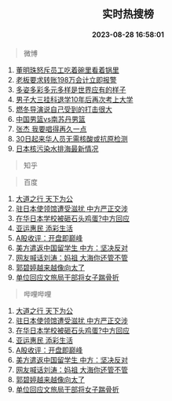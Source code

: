 <div align="center"><h2>实时热搜榜</h2><h4>2023-08-28 16:58:01</h4></div>

> 微博  

1. [董明珠怒斥员工吃着碗里看着锅里](https://s.weibo.com/weibo?q=%23%E8%91%A3%E6%98%8E%E7%8F%A0%E6%80%92%E6%96%A5%E5%91%98%E5%B7%A5%E5%90%83%E7%9D%80%E7%A2%97%E9%87%8C%E7%9C%8B%E7%9D%80%E9%94%85%E9%87%8C%23&t=31&band_rank=1&Refer=top)<br />
2. [老板要求转账198万会计立即报警](https://s.weibo.com/weibo?q=%23%E8%80%81%E6%9D%BF%E8%A6%81%E6%B1%82%E8%BD%AC%E8%B4%A6198%E4%B8%87%E4%BC%9A%E8%AE%A1%E7%AB%8B%E5%8D%B3%E6%8A%A5%E8%AD%A6%23&t=31&band_rank=2&Refer=top)<br />
3. [多姿多彩多元多样是世界应有的样子](https://s.weibo.com/weibo?q=%23%E5%A4%9A%E5%A7%BF%E5%A4%9A%E5%BD%A9%E5%A4%9A%E5%85%83%E5%A4%9A%E6%A0%B7%E6%98%AF%E4%B8%96%E7%95%8C%E5%BA%94%E6%9C%89%E7%9A%84%E6%A0%B7%E5%AD%90%23&t=31&band_rank=3&Refer=top)<br />
4. [男子大三挂科退学10年后再次考上大学](https://s.weibo.com/weibo?q=%23%E7%94%B7%E5%AD%90%E5%A4%A7%E4%B8%89%E6%8C%82%E7%A7%91%E9%80%80%E5%AD%A610%E5%B9%B4%E5%90%8E%E5%86%8D%E6%AC%A1%E8%80%83%E4%B8%8A%E5%A4%A7%E5%AD%A6%23&t=31&band_rank=4&Refer=top)<br />
5. [燃冬导演说自己受到的打击很大](https://s.weibo.com/weibo?q=%23%E7%87%83%E5%86%AC%E5%AF%BC%E6%BC%94%E8%AF%B4%E8%87%AA%E5%B7%B1%E5%8F%97%E5%88%B0%E7%9A%84%E6%89%93%E5%87%BB%E5%BE%88%E5%A4%A7%23&t=31&band_rank=5&Refer=top)<br />
6. [中国男篮vs南苏丹男篮](https://s.weibo.com/weibo?q=%23%E4%B8%AD%E5%9B%BD%E7%94%B7%E7%AF%AEvs%E5%8D%97%E8%8B%8F%E4%B8%B9%E7%94%B7%E7%AF%AE%23&t=31&band_rank=6&Refer=top)<br />
7. [张杰 我要唱得再久一点](https://s.weibo.com/weibo?q=%E5%BC%A0%E6%9D%B0%20%E6%88%91%E8%A6%81%E5%94%B1%E5%BE%97%E5%86%8D%E4%B9%85%E4%B8%80%E7%82%B9&t=31&band_rank=7&Refer=top)<br />
8. [30日起来华人员无需核酸或抗原检测](https://s.weibo.com/weibo?q=%2330%E6%97%A5%E8%B5%B7%E6%9D%A5%E5%8D%8E%E4%BA%BA%E5%91%98%E6%97%A0%E9%9C%80%E6%A0%B8%E9%85%B8%E6%88%96%E6%8A%97%E5%8E%9F%E6%A3%80%E6%B5%8B%23&t=31&band_rank=8&Refer=top)<br />
9. [日本核污染水排海最新情况](https://s.weibo.com/weibo?q=%23%E6%97%A5%E6%9C%AC%E6%A0%B8%E6%B1%A1%E6%9F%93%E6%B0%B4%E6%8E%92%E6%B5%B7%E6%9C%80%E6%96%B0%E6%83%85%E5%86%B5%23&t=31&band_rank=9&Refer=top)<br />

> 知乎  


> 百度  

1. [大道之行 天下为公](https://www.baidu.com/s?wd=%E5%A4%A7%E9%81%93%E4%B9%8B%E8%A1%8C+%E5%A4%A9%E4%B8%8B%E4%B8%BA%E5%85%AC&sa=fyb_news&rsv_dl=fyb_news)<br />
2. [驻日本使领馆遭受滋扰 中方严正交涉](https://www.baidu.com/s?wd=%E9%A9%BB%E6%97%A5%E6%9C%AC%E4%BD%BF%E9%A2%86%E9%A6%86%E9%81%AD%E5%8F%97%E6%BB%8B%E6%89%B0+%E4%B8%AD%E6%96%B9%E4%B8%A5%E6%AD%A3%E4%BA%A4%E6%B6%89&sa=fyb_news&rsv_dl=fyb_news)<br />
3. [在华日本学校被砸石头鸡蛋?中方回应](https://www.baidu.com/s?wd=%E5%9C%A8%E5%8D%8E%E6%97%A5%E6%9C%AC%E5%AD%A6%E6%A0%A1%E8%A2%AB%E7%A0%B8%E7%9F%B3%E5%A4%B4%E9%B8%A1%E8%9B%8B%3F%E4%B8%AD%E6%96%B9%E5%9B%9E%E5%BA%94&sa=fyb_news&rsv_dl=fyb_news)<br />
4. [亚运惠民 添彩生活](https://www.baidu.com/s?wd=%E4%BA%9A%E8%BF%90%E6%83%A0%E6%B0%91+%E6%B7%BB%E5%BD%A9%E7%94%9F%E6%B4%BB&sa=fyb_news&rsv_dl=fyb_news)<br />
5. [A股收评：开盘即巅峰](https://www.baidu.com/s?wd=A%E8%82%A1%E6%94%B6%E8%AF%84%EF%BC%9A%E5%BC%80%E7%9B%98%E5%8D%B3%E5%B7%85%E5%B3%B0&sa=fyb_news&rsv_dl=fyb_news)<br />
6. [美方遣返中国留学生 中方：坚决反对](https://www.baidu.com/s?wd=%E7%BE%8E%E6%96%B9%E9%81%A3%E8%BF%94%E4%B8%AD%E5%9B%BD%E7%95%99%E5%AD%A6%E7%94%9F+%E4%B8%AD%E6%96%B9%EF%BC%9A%E5%9D%9A%E5%86%B3%E5%8F%8D%E5%AF%B9&sa=fyb_news&rsv_dl=fyb_news)<br />
7. [网友喊话刘涛：妈祖 大海你还管不管](https://www.baidu.com/s?wd=%E7%BD%91%E5%8F%8B%E5%96%8A%E8%AF%9D%E5%88%98%E6%B6%9B%EF%BC%9A%E5%A6%88%E7%A5%96+%E5%A4%A7%E6%B5%B7%E4%BD%A0%E8%BF%98%E7%AE%A1%E4%B8%8D%E7%AE%A1&sa=fyb_news&rsv_dl=fyb_news)<br />
8. [郭碧婷越来越像向太了](https://www.baidu.com/s?wd=%E9%83%AD%E7%A2%A7%E5%A9%B7%E8%B6%8A%E6%9D%A5%E8%B6%8A%E5%83%8F%E5%90%91%E5%A4%AA%E4%BA%86&sa=fyb_news&rsv_dl=fyb_news)<br />
9. [单位回应文旅局干部将女子踹骨折](https://www.baidu.com/s?wd=%E5%8D%95%E4%BD%8D%E5%9B%9E%E5%BA%94%E6%96%87%E6%97%85%E5%B1%80%E5%B9%B2%E9%83%A8%E5%B0%86%E5%A5%B3%E5%AD%90%E8%B8%B9%E9%AA%A8%E6%8A%98&sa=fyb_news&rsv_dl=fyb_news)<br />

> 哔哩哔哩  

1. [大道之行 天下为公](https://www.baidu.com/s?wd=%E5%A4%A7%E9%81%93%E4%B9%8B%E8%A1%8C+%E5%A4%A9%E4%B8%8B%E4%B8%BA%E5%85%AC&sa=fyb_news&rsv_dl=fyb_news)<br />
2. [驻日本使领馆遭受滋扰 中方严正交涉](https://www.baidu.com/s?wd=%E9%A9%BB%E6%97%A5%E6%9C%AC%E4%BD%BF%E9%A2%86%E9%A6%86%E9%81%AD%E5%8F%97%E6%BB%8B%E6%89%B0+%E4%B8%AD%E6%96%B9%E4%B8%A5%E6%AD%A3%E4%BA%A4%E6%B6%89&sa=fyb_news&rsv_dl=fyb_news)<br />
3. [在华日本学校被砸石头鸡蛋?中方回应](https://www.baidu.com/s?wd=%E5%9C%A8%E5%8D%8E%E6%97%A5%E6%9C%AC%E5%AD%A6%E6%A0%A1%E8%A2%AB%E7%A0%B8%E7%9F%B3%E5%A4%B4%E9%B8%A1%E8%9B%8B%3F%E4%B8%AD%E6%96%B9%E5%9B%9E%E5%BA%94&sa=fyb_news&rsv_dl=fyb_news)<br />
4. [亚运惠民 添彩生活](https://www.baidu.com/s?wd=%E4%BA%9A%E8%BF%90%E6%83%A0%E6%B0%91+%E6%B7%BB%E5%BD%A9%E7%94%9F%E6%B4%BB&sa=fyb_news&rsv_dl=fyb_news)<br />
5. [A股收评：开盘即巅峰](https://www.baidu.com/s?wd=A%E8%82%A1%E6%94%B6%E8%AF%84%EF%BC%9A%E5%BC%80%E7%9B%98%E5%8D%B3%E5%B7%85%E5%B3%B0&sa=fyb_news&rsv_dl=fyb_news)<br />
6. [美方遣返中国留学生 中方：坚决反对](https://www.baidu.com/s?wd=%E7%BE%8E%E6%96%B9%E9%81%A3%E8%BF%94%E4%B8%AD%E5%9B%BD%E7%95%99%E5%AD%A6%E7%94%9F+%E4%B8%AD%E6%96%B9%EF%BC%9A%E5%9D%9A%E5%86%B3%E5%8F%8D%E5%AF%B9&sa=fyb_news&rsv_dl=fyb_news)<br />
7. [网友喊话刘涛：妈祖 大海你还管不管](https://www.baidu.com/s?wd=%E7%BD%91%E5%8F%8B%E5%96%8A%E8%AF%9D%E5%88%98%E6%B6%9B%EF%BC%9A%E5%A6%88%E7%A5%96+%E5%A4%A7%E6%B5%B7%E4%BD%A0%E8%BF%98%E7%AE%A1%E4%B8%8D%E7%AE%A1&sa=fyb_news&rsv_dl=fyb_news)<br />
8. [郭碧婷越来越像向太了](https://www.baidu.com/s?wd=%E9%83%AD%E7%A2%A7%E5%A9%B7%E8%B6%8A%E6%9D%A5%E8%B6%8A%E5%83%8F%E5%90%91%E5%A4%AA%E4%BA%86&sa=fyb_news&rsv_dl=fyb_news)<br />
9. [单位回应文旅局干部将女子踹骨折](https://www.baidu.com/s?wd=%E5%8D%95%E4%BD%8D%E5%9B%9E%E5%BA%94%E6%96%87%E6%97%85%E5%B1%80%E5%B9%B2%E9%83%A8%E5%B0%86%E5%A5%B3%E5%AD%90%E8%B8%B9%E9%AA%A8%E6%8A%98&sa=fyb_news&rsv_dl=fyb_news)<br />
